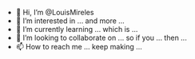 - 👋 Hi, I’m @LouisMireles
- 👀 I’m interested in ... and more ...
- 🌱 I’m currently learning ... which is ...
- 💞️ I’m looking to collaborate on ... so if you ... then ...
- 📫 How to reach me ... keep making ...

<!---
LouisMireles/LouisMireles is a ✨ special ✨ repository because its `README.md` (this file) appears on your GitHub profile.
You can click the Preview link to take a look at your changes.
--->
